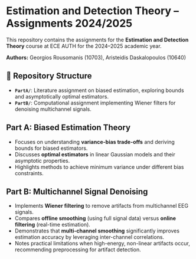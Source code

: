 # Estimation and Detection Theory – Assignments 2024/2025

This repository contains the assignments for the **Estimation and Detection Theory** course at ECE AUTH for the 2024–2025 academic year.

**Authors:** Georgios Rousomanis (10703), Aristeidis Daskalopoulos (10640)

## 📂 Repository Structure

* **`PartA/`**: Literature assignment on biased estimation, exploring bounds and asymptotically optimal estimators.
* **`PartB/`**: Computational assignment implementing Wiener filters for denoising multichannel signals.

## Part A: Biased Estimation Theory

* Focuses on understanding **variance-bias trade-offs** and deriving bounds for biased estimators.
* Discusses **optimal estimators** in linear Gaussian models and their asymptotic properties.
* Highlights methods to achieve minimum variance under different bias constraints.

## Part B: Multichannel Signal Denoising

* Implements **Wiener filtering** to remove artifacts from multichannel EEG signals.
* Compares **offline smoothing** (using full signal data) versus **online filtering** (real-time estimation).
* Demonstrates that **multi-channel smoothing** significantly improves estimation accuracy by leveraging inter-channel correlations.
* Notes practical limitations when high-energy, non-linear artifacts occur, recommending preprocessing for artifact detection.
